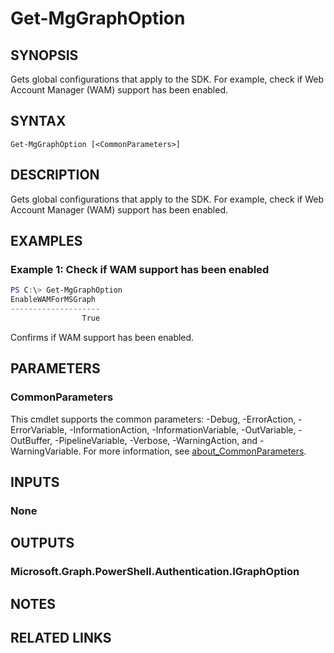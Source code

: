 ﻿---
external help file: Microsoft.Graph.Authentication.dll-Help.xml
Module Name: Microsoft.Graph.Authentication
online version: https://learn.microsoft.com/en-us/powershell/module/microsoft.graph.authentication/get-mggraphoption
schema: 2.0.0
---

# Get-MgGraphOption

## SYNOPSIS
Gets global configurations that apply to the SDK. For example, check if Web Account Manager (WAM) support has been enabled.

## SYNTAX

```
Get-MgGraphOption [<CommonParameters>]
```

## DESCRIPTION
Gets global configurations that apply to the SDK. For example, check if Web Account Manager (WAM) support has been enabled.

## EXAMPLES

### Example 1: Check if WAM support has been enabled
```powershell
PS C:\> Get-MgGraphOption
EnableWAMForMSGraph 
--------------------
                True
```

Confirms if WAM support has been enabled.

## PARAMETERS

### CommonParameters
This cmdlet supports the common parameters: -Debug, -ErrorAction, -ErrorVariable, -InformationAction, -InformationVariable, -OutVariable, -OutBuffer, -PipelineVariable, -Verbose, -WarningAction, and -WarningVariable. For more information, see [about_CommonParameters](http://go.microsoft.com/fwlink/?LinkID=113216).

## INPUTS

### None

## OUTPUTS

### Microsoft.Graph.PowerShell.Authentication.IGraphOption

## NOTES

## RELATED LINKS
